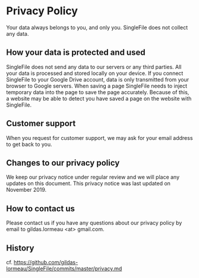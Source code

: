 # Privacy Policy
Your data always belongs to you, and only you. SingleFile does not collect any data.

## How your data is protected and used
SingleFile does not send any data to our servers or any third parties. All your data is processed and stored locally on your device. If you connect SingleFile to your Google Drive account, data is only transmitted from your browser to Google servers. When saving a page SingleFile needs to inject temporary data into the page to save the page accurately. Because of this, a website may be able to detect you have saved a page on the website with SingleFile.

## Customer support
When you request for customer support, we may ask for your email address to get back to you.

## Changes to our privacy policy
We keep our privacy notice under regular review and we will place any updates on this document. This privacy notice was last updated on November 2019.

## How to contact us
Please contact us if you have any questions about our privacy policy by email to gildas.lormeau &lt;at&gt; gmail.com.

## History
cf. https://github.com/gildas-lormeau/SingleFile/commits/master/privacy.md
